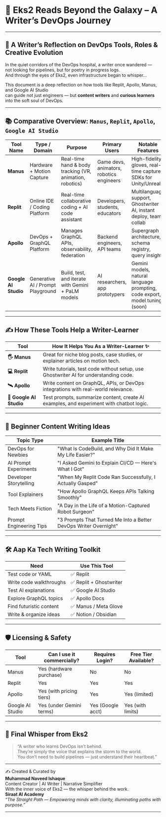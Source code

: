 
# 🌌 Eks2 Reads Beyond the Galaxy – A Writer’s DevOps Journey

---

## 🌿 A Writer’s Reflection on DevOps Tools, Roles & Creative Evolution

In the quiet corridors of the DevOps hospital, a writer once wandered —  
not looking for pipelines, but for poetry in progress logs.  
And through the eyes of Eks2, even infrastructure began to whisper…

This document is a deep reflection on how tools like Replit, Apollo, Manus, and Google AI Studio  
can guide not just engineers — but **content writers** and **curious learners**  
into the soft soul of DevOps.

---

## 📚 Comparative Overview: `Manus`, `Replit`, `Apollo`, `Google AI Studio`

| Tool Name         | Type / Domain               | Purpose                                               | Primary Users                  | Notable Features                                                                 |
|------------------|-----------------------------|-------------------------------------------------------|-------------------------------|----------------------------------------------------------------------------------|
| **Manus**         | Hardware + Motion Capture   | Real-time hand & body tracking (VR, animation, robotics) | Game devs, animators, robotics engineers | High-fidelity gloves, real-time capture, SDKs for Unity/Unreal                  |
| **Replit**        | Online IDE / Coding Platform| Real-time collaborative coding + AI code assistant     | Developers, students, educators | Multilanguage support, Ghostwriter AI, instant deploy, team collab             |
| **Apollo**        | DevOps + GraphQL Platform   | Manages GraphQL APIs, observability, federation        | Backend engineers, API teams   | Supergraph architecture, schema registry, query insights                        |
| **Google AI Studio** | Generative AI / Prompt Playground | Build, test, and iterate with Gemini + PaLM models     | AI researchers, app prototypers | Gemini models, natural language prompting, code export, model tuning (soon)     |

---

## ✍️ How These Tools Help a Writer-Learner

| Tool                | How It Helps You As a Writer-Learner ✨                                                                                      |
|---------------------|-----------------------------------------------------------------------------------------------------------------------------|
| **🖐️ Manus**          | Great for niche blog posts, case studies, or explainer articles on motion tech.                                                                 |
| **💻 Replit**         | Write tutorials, test code without setup, use Ghostwriter AI for understanding code.                                         |
| **🛰️ Apollo**         | Write content on GraphQL, APIs, or DevOps integrations with real-world relevance.                                            |
| **🧠 Google AI Studio** | Test prompts, summarize content, create AI examples, and experiment with chatbot logic.                                        |

---

## 🎯 Beginner Content Writing Ideas

| Topic Type                   | Example Title                                                                 |
|-----------------------------|------------------------------------------------------------------------------|
| DevOps for Newbies           | "What Is CodeBuild, and Why Did It Make My Life Easier?"                    |
| AI Prompt Experiments        | "I Asked Gemini to Explain CI/CD — Here's What I Got"                      |
| Developer Storytelling       | "When My Replit Code Ran Successfully, I Actually Gasped"                  |
| Tool Explainers              | "How Apollo GraphQL Keeps APIs Talking Smoothly"                           |
| Tech Meets Fiction           | "A Day in the Life of a Motion-Captured Robot Surgeon"                     |
| Prompt Engineering Tips      | "3 Prompts That Turned Me Into a Better DevOps Writer Overnight"           |

---

## 🛠️ Aap Ka Tech Writing Toolkit

| Need                       | Use This Tool          |
|---------------------------|------------------------|
| Test code or YAML         | ✅ Replit               |
| Write code walkthroughs   | ✅ Replit + Ghostwriter |
| Test AI explanations      | ✅ Google AI Studio     |
| Explore GraphQL topics    | ✅ Apollo Docs          |
| Find futuristic content   | ✅ Manus / Meta Glove   |
| Write & organize ideas    | ✅ Notion / Obsidian    |

---

## 🛡️ Licensing & Safety

| Tool               | Can I use it commercially? | Requires Login? | Free Tier Available? |
|--------------------|----------------------------|------------------|-----------------------|
| Manus              | Yes (hardware purchase)    | No               | No                    |
| Replit             | Yes                        | Yes              | Yes                   |
| Apollo             | Yes (with pricing tiers)   | Yes              | Yes (limited)         |
| Google AI Studio   | Yes (under Gemini terms)   | Yes (Google acct)| Yes (with limits)     |

---

## 📣 Final Whisper from Eks2

> “A writer who learns DevOps isn’t behind.  
> They’re simply the voice that explains the storm to the world.  
> You don’t need to build pipelines — just understand their heartbeat.”

---

✍️ Created & Curated by  
**Muhammad Naveed Ishaque**  
Content Creator | AI Writer | Narrative Simplifier  
With the inner voice of Eks2 — the whisper behind the work.  
**Siraat AI Academy**  
*“The Straight Path — Empowering minds with clarity, illuminating paths with purpose.”*

---
